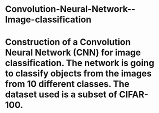 # Convolution-Neural-Network--Image-classification
# Construction of a Convolution Neural Network (CNN) for image classification.  The network is going to classify objects from the images from 10 different classes. The dataset used is a subset of CIFAR-100.
